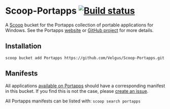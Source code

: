 Scoop-Portapps [![Build status](https://ci.appveyor.com/api/projects/status/v4qgqhrg809joajl?svg=true)](https://ci.appveyor.com/project/Velgus/scoop-portapps)
===

A [Scoop](https://scoop.sh/ "Scoop") bucket for the Portapps collection of portable applications for Windows. See the Portapps [website](https://portapps.io/) or [GitHub project](https://github.com/portapps) for more details.

Installation
--------
`scoop bucket add Portapps https://github.com/Velgus/Scoop-Portapps.git`

Manifests
--------
All applications [available on Portapps](https://portapps.io/apps/) should have a corresponding manifest in this bucket. If you find this is not the case, please [create an issue](https://github.com/Velgus/Scoop-Portapps/issues/new).

All Portapps manifests can be listed with: `scoop search portapps`

